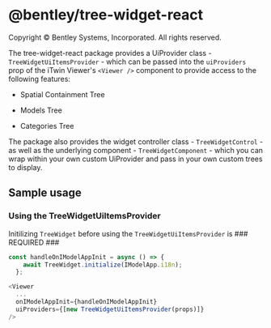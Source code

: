 # @bentley/tree-widget-react

Copyright © Bentley Systems, Incorporated. All rights reserved.

The tree-widget-react package provides a UiProvider class - `TreeWidgetUiItemsProvider` - which can be passed into the `uiProviders` prop of the iTwin Viewer's `<Viewer />` component to provide access to the following features:

- Spatial Containment Tree

- Models Tree

- Categories Tree

The package also provides the widget controller class - `TreeWidgetControl` - as well as the underlying component - `TreeWidgetComponent` - which you can wrap within your own custom UiProvider and pass in your own custom trees to display.

## Sample usage

### Using the TreeWidgetUiItemsProvider

Initilizing `TreeWidget` before using the `TreeWidgetUiItemsProvider` is ### REQUIRED ###

```ts
const handleOnIModelAppInit = async () => {
    await TreeWidget.initialize(IModelApp.i18n);
  };

<Viewer
  ...
  onIModelAppInit={handleOnIModelAppInit}
  uiProviders={[new TreeWidgetUiItemsProvider(props)]}
/>
```

